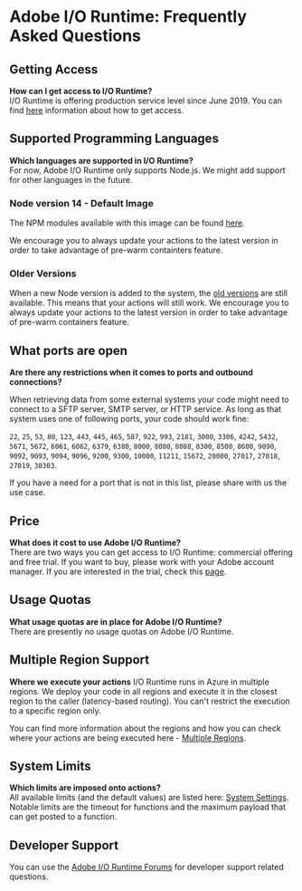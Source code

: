 # Adobe I/O Runtime: Frequently Asked Questions


## Getting Access
**How can I get access to I/O Runtime?**  
I/O Runtime is offering production service level since June 2019. You can find [here](../guides/overview/getting_access.md) information about how to get access.

## Supported Programming Languages
**Which languages are supported in I/O Runtime?**  
For now, Adobe I/O Runtime only supports Node.js. We might add support for other languages in the future.

### Node version 14 - Default Image
The NPM modules available with this image can be found [here](../guides/reference/runtimes.md#nodejs-v14).

We encourage you to always update your actions to the latest version in order to take advantage of pre-warm containters feature.

### Older Versions
When a new Node version is added to the system, the [old versions](../guides/reference/runtimes.md) are still available. This means that your actions will still work. We encourage you to always update your actions to the latest version in order to take advantage of pre-warm containers feature.

## What ports are open
**Are there any restrictions when it comes to ports and outbound connections?**

When retrieving data from some external systems your code might need to connect to a SFTP server, SMTP server, or HTTP service. As long as that system uses one of following ports, your code should work fine:

`22`, `25`, `53`, `80`, `123`, `443`, `445`,  `465`, `587`, `922`, `993`, `2181`, `3000`, `3306`, `4242`, `5432`, `5671`, `5672`, `6061`, `6062`, `6379`, `6380`, `8000`, `8080`, `8088`, `8300`, `8500`, `8600`, `9090`, `9092`, `9093`, `9094`, `9096`, `9200`, `9300`, `10000`, `11211`, `15672`, `20000`, `27017`, `27018`, `27019`, `30303`.

If you have a need for a port that is not in this list, please share with us the use case.

## Price
**What does it cost to use Adobe I/O Runtime?**  
There are two ways you can get access to I/O Runtime: commercial offering and free trial. If you want to buy, please work with your Adobe account manager. If you are interested in the trial, check this [page](../guides/overview/getting_access.md).

## Usage Quotas
**What usage quotas are in place for Adobe I/O Runtime?**  
There are presently no usage quotas on Adobe I/O Runtime.

## Multiple Region Support
**Where we execute your actions**
I/O Runtime runs in Azure in multiple regions. We deploy your code in all regions and execute it in the closest region to the caller (latency-based routing). You can't restrict the execution to a specific region only.

You can find more information about the regions and how you can check where your actions are being executed here - [Multiple Regions](../guides/reference/multiple_regions.md).

## System Limits
**Which limits are imposed onto actions?**  
All available limits (and the default values) are listed here: [System Settings](../guides/using/system_settings.md). Notable limits are the timeout for functions and the maximum payload that can get posted to a function.

## Developer Support
You can use the [Adobe I/O Runtime Forums](https://forums.adobe.com/community/adobe-io/adobe-io-runtime) for developer support related questions. 

